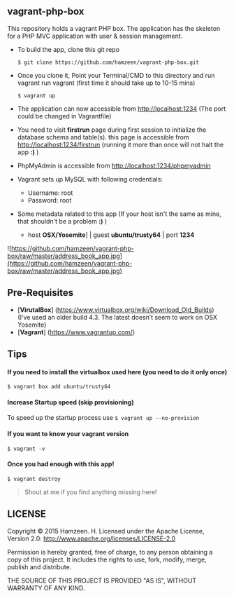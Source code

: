 ## vagrant-php-box ##

This repository holds a vagrant PHP box. The application has the skeleton for a
PHP MVC application with user & session management.

* To build the app, clone this git repo

    ```$ git clone https://github.com/hamzeen/vagrant-php-box.git```

* Once you clone it, Point your Terminal/CMD to this directory and run vagrant run vagrant (first time it should take up to 10-15 mins)

    ```$ vagrant up```

* The application can now accessible from <http://localhost:1234> (The port could be changed in Vagrantfile)

* You need to visit **firstrun** page during first session to initialize the database schema and table(s). this
page is accessible from <http://localhost:1234/firstrun> (running it more than once will not halt the app **:)** )

* PhpMyAdmin is accessible from <http://localhost:1234/phpmyadmin>

* Vagrant sets up MySQL with following credentials:

    * Username: root
    * Password: root

* Some metadata related to this app
(If your host isn't the same as mine, that shouldn't be a problem **:)** )

     * host **OSX/Yosemite**] | guest **ubuntu/trusty64** | port **1234**


![https://github.com/hamzeen/vagrant-php-box/raw/master/address_book_app.jpg](https://github.com/hamzeen/vagrant-php-box/raw/master/address_book_app.jpg)


## Pre-Requisites ##
*   [**VirutalBox**] (https://www.virtualbox.org/wiki/Download_Old_Builds) (I've used an older build 4.3.
The latest doesn’t seem to work on OSX Yosemite)
*   [**Vagrant**] (https://www.vagrantup.com/)


## Tips

#### If you need to install the virtualbox used here (you need to do it only once)
```$ vagrant box add ubuntu/trusty64```

#### Increase Startup speed (skip provisioning)
To speed up the startup process use ```$ vagrant up --no-provision```

#### If you want to know your vagrant version
```$ vagrant -v```

#### Once you had enough with this app!
```$ vagrant destroy```

>Shout at me if you find anything missing here!

## LICENSE ##
Copyright © 2015 Hamzeen. H.
Licensed under the Apache License, Version 2.0: http://www.apache.org/licenses/LICENSE-2.0

Permission is hereby granted, free of charge, to any person
obtaining a copy of this project. It includes the rights to use,
fork, modify, merge, publish and distribute.

THE SOURCE OF THIS PROJECT IS PROVIDED "AS IS", WITHOUT WARRANTY OF ANY KIND.
